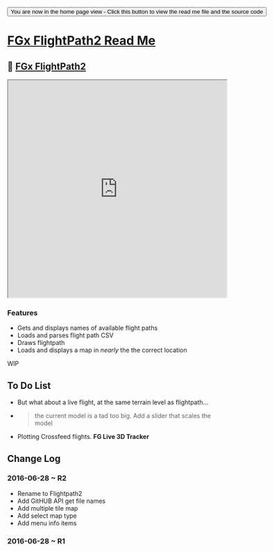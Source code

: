 <span style=display:none; >
[You are now in a GitHub source code view - click this link to view the home page]
( http://fgx.github.io/sandbox/flightpath2/#readme.md "View file as a web page." )</span>
<input type=button onclick=window.location.href='https://github.com/fgx/fgx.github.io/tree/master/sandbox/flightpath2/'; 
value='You are now in the home page view - Click this button to view the read me file and the source code' >

[FGx FlightPath2 Read Me]( http://fgx.github.io/sandbox/flightpath2/index.html#readme.md )
===

## &#128279; [FGx FlightPath2]( http://fgx.github.io/sandbox/flightpath2/ )

<iframe src=http://fgx.github.io/sandbox/flightpath2/index.html width=100% height=500px ></iframe>

### Features

* Gets and displays names of available flight paths
* Loads and parses flight path CSV
* Draws flightpath
* Loads and displays a map in *nearly* the the correct location

WIP


## To Do List

* But what about a live flight, at the same terrain level as flightpath...
* > the current model is a tad too big. Add a slider that scales the model
* Plotting Crossfeed flights. **FG Live 3D Tracker**



## Change Log

### 2016-06-28 ~ R2

* Rename to Flightpath2
* Add GitHUB API get file names
* Add multiple tile map
* Add select map type
* Add menu info items


### 2016-06-28 ~ R1

